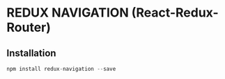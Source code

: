 # REDUX NAVIGATION (React-Redux-Router)

## Installation
```js
npm install redux-navigation --save
```
